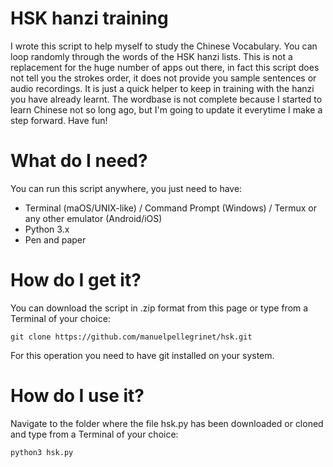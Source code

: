# HSK hanzi training
I wrote this script to help myself to study the Chinese Vocabulary.
You can loop randomly through the words of the HSK hanzi lists.
This is not a replacement for the huge number of apps out there, in fact this script does not tell you the strokes order,  it does not provide you sample sentences or audio recordings.
It is just a quick helper to keep in training with the hanzi you have already learnt. 
The wordbase is not complete because I started to learn Chinese not so long ago, but I'm going to update it everytime I make a step forward.
Have fun!

# What do I need?
You can run this script anywhere, you just need to have:
- Terminal (maOS/UNIX-like) / Command Prompt (Windows) / Termux or any other emulator (Android/iOS)
- Python 3.x 
- Pen and paper

# How do I get it?
You can download the script in .zip format from this page or type from a Terminal of your choice: 

<pre><code>git clone https://github.com/manuelpellegrinet/hsk.git</code></pre>

For this operation you need to have git installed on your system.

# How do I use it?
Navigate to the folder where the file hsk.py has been downloaded or cloned and type from a Terminal of your choice: 

<pre><code>python3 hsk.py</code></pre>
